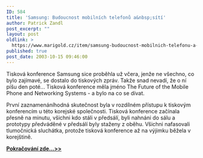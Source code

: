 ```yaml
---
ID: 584
title: 'Samsung: Budoucnost mobilních telefonů a&nbsp;sítí'
author: Patrick Zandl
post_excerpt: ""
layout: post
oldlink: >
  https://www.marigold.cz/item/samsung-budoucnost-mobilnich-telefonu-a-siti
published: true
post_date: 2003-10-15 09:46:00
---
```

<p>
Tisková konference Samsung sice proběhla už včera, jenže ne všechno, co bylo zajímavé, se dostalo do tiskových zpráv. Takže snad nevadí, že o ní píšu den poté... Tisková konference měla jméno The Future of the Mobile Phone and Networking Systems - a bylo na co se dívat. </p>

<p>
První zaznamenáníhodná skutečnost byla v rozdílném přístupu k tiskovým konferencím u této korejské společnosti. Tisková konference začínala přesně na minutu, všichni kdo stáli v předsálí, byli nahnáni do sálu a prototypy předváděné v předsálí byly staženy z oběhu. Všichni nafasovali tlumočnická sluchátka, protože tisková konference až na výjimku běžela v korejštině.</p>
<A href="http://mobil.idnes.cz/aktuality/vystavy/zpravy-vystavy/samsungtiskovka031015.html">
<p>
<STRONG>Pokračování zde...&gt;&gt;</STRONG></p>

<p>
</A>&#160;</p>
